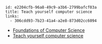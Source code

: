 ```
id: e2204cfb-96a8-49c9-a3b6-2799bafcf03a
title: Teach yourself computer science
links:
  - 306cdd93-7b23-41a4-a2e8-873d02cc6094
```

* [Foundations of Computer Science][1]
* [Teach yourself computer science][2]

[1]: http://infolab.stanford.edu/~ullman/focs.html
[2]: https://teachyourselfcs.com/
